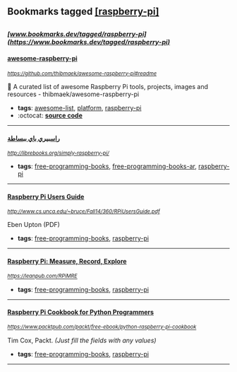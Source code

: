 ## Bookmarks tagged [[raspberry-pi]](https://www.bookmarks.dev?q=[raspberry-pi])

_<sup><sup>[www.bookmarks.dev/tagged/raspberry-pi](https://www.bookmarks.dev/tagged/raspberry-pi)</sup></sup>_
---
#### [awesome-raspberry-pi](https://github.com/thibmaek/awesome-raspberry-pi#readme)
_<sup>https://github.com/thibmaek/awesome-raspberry-pi#readme</sup>_

📝 A curated list of awesome Raspberry Pi tools, projects, images and resources - thibmaek/awesome-raspberry-pi
* **tags**: [awesome-list](../tagged/awesome-list.md), [platform](../tagged/platform.md), [raspberry-pi](../tagged/raspberry-pi.md)
* :octocat: **[source code](https://github.com/thibmaek/awesome-raspberry-pi#readme)**
---
#### [راسبيري باي ببساطة ](http://librebooks.org/simply-raspberry-pi/)
_<sup>http://librebooks.org/simply-raspberry-pi/</sup>_

* **tags**: [free-programming-books](../tagged/free-programming-books.md), [free-programming-books-ar](../tagged/free-programming-books-ar.md), [raspberry-pi](../tagged/raspberry-pi.md)
---
#### [Raspberry Pi Users Guide](http://www.cs.unca.edu/~bruce/Fall14/360/RPiUsersGuide.pdf)
_<sup>http://www.cs.unca.edu/~bruce/Fall14/360/RPiUsersGuide.pdf</sup>_

Eben Upton (PDF)
* **tags**: [free-programming-books](../tagged/free-programming-books.md), [raspberry-pi](../tagged/raspberry-pi.md)
---
#### [Raspberry Pi: Measure, Record, Explore](https://leanpub.com/RPiMRE)
_<sup>https://leanpub.com/RPiMRE</sup>_

* **tags**: [free-programming-books](../tagged/free-programming-books.md), [raspberry-pi](../tagged/raspberry-pi.md)
---
#### [Raspberry Pi Cookbook for Python Programmers](https://www.packtpub.com/packt/free-ebook/python-raspberry-pi-cookbook)
_<sup>https://www.packtpub.com/packt/free-ebook/python-raspberry-pi-cookbook</sup>_

Tim Cox, Packt. *(Just fill the fields with any values)*
* **tags**: [free-programming-books](../tagged/free-programming-books.md), [raspberry-pi](../tagged/raspberry-pi.md)
---
